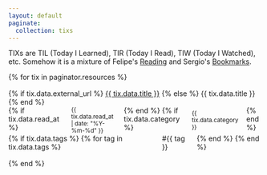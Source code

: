 ```yaml
---
layout: default
paginate:
  collection: tixs
---
```


TIXs are TIL (Today I Learned), TIR (Today I Read), TIW (Today I Watched), etc.
Somehow it is a mixture of Felipe's <a href="https://fpsvogel.com/reading/" target="_blank">Reading</a> and Sergio's <a href="https://sergiodxa.com/bookmarks">Bookmarks</a>.

<div  style="gap: 1rem; display: flex; flex-direction: column;">
  {% for tix in paginator.resources %}
    <sl-card class="card-header" style="width: 100%;">
      <div slot="header">
        {% if tix.data.external_url %}
          <a href="{{ tix.data.external_url }}" target="_blank">{{ tix.data.title }}</a>
        {% else %}
          {{ tix.data.title }}
        {% end %}
      </div>
      <div style="display: flex; gap: 1rem;">
        {% if tix.data.read_at %}
          <small style="display: flex; gap: 0.5rem; align-items: center;">
              <sl-icon name="calendar-check"></sl-icon> {{ tix.data.read_at | date: "%Y-%m-%d" }}
          </small>
        {% end %}
        {% if tix.data.category %}
          <small style="display: flex; gap: 0.5rem; align-items: center;">
              <sl-icon name="{{ tix.data.icon || 'tag' }}"></sl-icon>
              {{ tix.data.category }}
          </small>
        {% end %}
      </div>
      <div style="display: flex; gap: 1rem;">
        {% if tix.data.tags %}
          {% for tag in tix.data.tags %}
            <span>#{{ tag }}</span>
          {% end %}
        {% end %}
      </div>
    </sl-card>
  {% end %}
</div>
